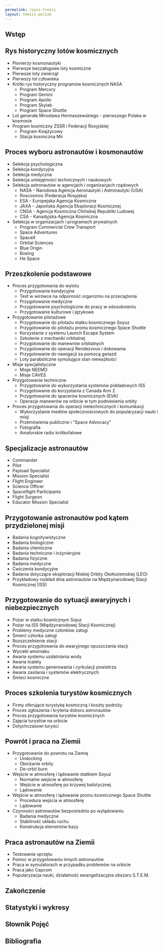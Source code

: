 ```yaml
---
permalink: /spis-tresci
layout: thesis-polish
---
```



## Wstęp

## Rys historyczny lotów kosmicznych
  - Pionierzy kosmonautyki
  - Pierwsze bezzałogowe loty kosmiczne
  - Pierwsze loty zwierząt
  - Pierwszy lot człowieka
  - Krótki rys historyczny programów kosmicznych NASA
    - Program Mercury
    - Program Gemini
    - Program Apollo
    - Program Skylab
    - Program Space Shuttle
  - Lot generała Mirosława Hermaszewskiego - pierwszego Polaka w kosmosie
  - Program kosmiczny ZSSR i Federacji Rosyjskiej
    - Program Księżycowy
    - Stacja kosmiczna Mir

## Proces wyboru astronautów i kosmonautów
  - Selekcja psychologiczna
  - Selekcja kondycyjna
  - Selekcja medyczna
  - Selekcja umiejętności technicznych i naukowych
  - Selekcja astronautów w agencjach i organizacjach rządowych
    - NASA - Narodowa Agencja Aeronautyki i Astronautyki (USA)
    - Roscosmos (Federacja Rosyjska)
    - ESA - Europejska Agencja Kosmiczna
    - JAXA - Japońska Agencja Eksploracji Kosmicznej
    - CNSA - Agencja Kosmiczna Chińskiej Republiki Ludowej
    - CSA - Kanadyjska Agencja Kosmiczna
  - Selekcja w organizacjach i programach prywatnych
    - Program Commercial Crew Transport
    - Space Adventures
    - SpaceX
    - Orbital Sciences
    - Blue Origin
    - Boeing
    - He Space

## Przeszkolenie podstawowe
  - Proces przygotowania do wylotu
    - Przygotowanie kondycyjne
    - Test w wirówce na odporność organizmu na przeciążenia
    - Przygotowanie medyczne
    - Przygotowanie psychologiczne do pracy w odosobnieniu
    - Przygotowanie kulturowe i językowe
  - Przygotowanie pilotażowe
    - Przygotowanie do pilotażu statku kosmicznego Soyuz
    - Przygotowanie do pilotażu promu kosmicznego Space Shuttle
    - Korzystanie z systemu Launch Escape System
    - Szkolenie z mechaniki orbitalnej
    - Przygotowanie do manewrów orbitalnych
    - Przygotowanie do operacji Rendezvous i dokowania
    - Przygotowanie do nawigacji za pomocą gwiazd
    - Loty paraboliczne symulujące stan nieważkości
  - Misje specjalistyczne
    - Misje NEEMO
    - Misje CAVES
  - Przygotowanie techniczne
    - Przygotowanie do wykorzystania systemów pokładowych ISS
    - Przygotowanie do korzystania z Canada Arm 2
    - Przygotowanie do spacerów kosmicznych (EVA)
    - Operacje manewrów na orbicie w tym podniesienia orbity
  - Proces przygotowania do operacji nietechnicznych i komunikacji
    - Wykorzystanie mediów społecznościowych do popularyzacji nauki i misji
    - Przemówienia publiczne i "Space Advocacy"
    - Fotografia
    - Amatorskie radio krótkofalowe

## Specjalizacje astronautów
  - Commander
  - Pilot
  - Payload Specialist
  - Mission Specialist
  - Flight Engineer
  - Science Officer
  - Spaceflight Participants
  - Flight Surgeon
  - Educator Mission Specialist

## Przygotowanie astronautów pod kątem przydzielonej misji
  - Badania kognitywistyczne
  - Badania biologiczne
  - Badania chemiczne
  - Badania techniczne i inżynieryjne
  - Badania fizyczne
  - Badania medyczne
  - Ćwiczenia kondycyjne
  - Badania dotyczące eksploracji Niskiej Orbity Okołoziemskiej (LEO)
  - Przykładowy rozkład dnia astronautów na Międzynarodowej Stacji Kosmicznej (ISS)

## Przygotowanie do sytuacji awaryjnych i niebezpiecznych
  - Pożar w statku kosmicznym Sojuz
  - Pożar na ISS (Międzynarodowej Stacji Kosmicznej)
  - Problemy medyczne członków załogi
  - Śmierć członka załogi
  - Rozszczelnienie stacji
  - Proces przygotowania do awaryjnego opuszczania stacji
  - Wycieki amoniaku
  - Awaria systemu uzdatniania wody
  - Awaria toalety
  - Awaria systemu generowania i cyrkulacji powietrza
  - Awaria zasilania i systemów elektrycznych
  - Śmieci kosmiczne

## Proces szkolenia turystów kosmicznych
  - Firmy oferujące turystykę kosmiczną i koszty podróży
  - Proces zgłoszenia i kryteria doboru astronautów
  - Proces przygotowania turystów kosmicznych
  - Zajęcia turystów na orbicie
  - Dotychczasowi turyści

## Powrót i praca na Ziemii
  - Przygotowanie do powrotu na Ziemię
    - Undocking
    - Obniżanie orbity
    - De-orbit burn
  - Wejście w atmosferę i lądowanie statkiem Soyuz
    - Normalne wejście w atmosferę
    - Wejście w atmosferę po krzywej balistycznej
    - Lądowanie
  - Wejście w atmosferę i lądowanie promu kosmicznego Space Shuttle
    - Procedura wejścia w atmosferę
    - Lądowanie
  - Czynności astronautów bezpośrednio po wylądowaniu
    - Badania medyczne
    - Stabilność układu ruchu
    - Konstrukcja elementów bazy

## Praca astronautów na Ziemii
  - Testowanie sprzętu
  - Pomoc w przygotowaniu innych astronautów
  - Praca w symulatorach w przypadku problemów na orbicie
  - Praca jako Capcom
  - Popularyzacja nauki, działalność ewangelizacyjna obszaru S.T.E.M.

## Zakończenie

## Statystyki i wykresy

## Słownik Pojęć

## Bibliografia
